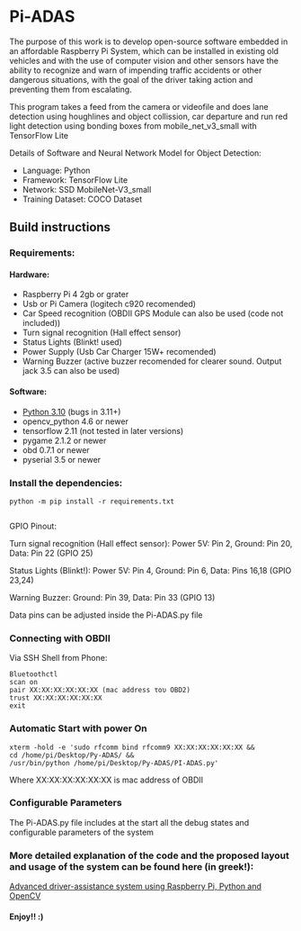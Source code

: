 # Pi-ADAS

The purpose of this work is to develop open-source software embedded in an 
affordable Raspberry Pi System, which can be installed in existing old vehicles and 
with the use of computer vision and other sensors have the ability to recognize and 
warn of impending traffic accidents or other dangerous situations, with the goal of the 
driver taking action and preventing them from escalating.

This program takes a feed from the camera or videofile and does lane detection using houghlines and 
object collission, car departure and run red light detection using bonding boxes from mobile_net_v3_small 
with TensorFlow Lite 

Details of Software and Neural Network Model for Object Detection:

- Language: Python
- Framework: TensorFlow Lite
- Network: SSD MobileNet-V3_small
- Training Dataset: COCO Dataset

## Build instructions

### Requirements:

#### Hardware:
- Raspberry Pi 4 2gb or grater
- Usb or Pi Camera (logitech c920 recomended)
- Car Speed recognition (OBDII GPS Module can also be used (code not included))
- Turn signal recognition (Hall effect sensor)
- Status Lights (Blinkt! used)
- Power Supply (Usb Car Charger 15W+ recomended)
- Warning Buzzer (active buzzer recomended for clearer sound. Output jack 3.5 can also be used)

#### Software:
- [Python 3.10](https://www.python.org) (bugs in 3.11+)
- opencv_python 4.6 or newer
- tensorflow 2.11 (not tested in later versions)
- pygame 2.1.2 or newer
- obd 0.7.1 or newer
- pyserial 3.5 or newer

### Install the dependencies:
```
python -m pip install -r requirements.txt 
 
```

GPIO Pinout: 

Turn signal recognition (Hall effect sensor): 
Power 5V: Pin 2, Ground: Pin 20, Data: Pin 22 (GPIO 25) 

Status Lights (Blinkt!): 
Power 5V: Pin 4, Ground: Pin 6, Data: Pins 16,18 (GPIO 23,24) 

Warning Buzzer: 
Ground: Pin 39, Data: Pin 33 (GPIO 13) 

Data pins can be adjusted inside the Pi-ADAS.py file


### Connecting with OBDII
Via SSH Shell from Phone:
```
Bluetoothctl 
scan on 
pair XX:XX:XX:XX:XX:XX (mac address του OBD2) 
trust XX:XX:XX:XX:XX:XX
exit
```

### Automatic Start with power On

```
xterm -hold -e 'sudo rfcomm bind rfcomm9 XX:XX:XX:XX:XX:XX && 
cd /home/pi/Desktop/Py-ADAS/ && 
/usr/bin/python /home/pi/Desktop/Py-ADAS/PI-ADAS.py'
```
Where XX:XX:XX:XX:XX:XX is mac address of OBDII

### Configurable Parameters 

The Pi-ADAS.py file includes at the start all the debug states and configurable parameters of the system


### More detailed explanation of the code and the proposed layout and usage of the system can be found here (in greek!):
[Advanced driver-assistance system using Raspberry Pi, Python and OpenCV](https://polynoe.lib.uniwa.gr/xmlui/handle/11400/4071)

#### Enjoy!! :)
